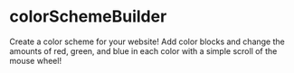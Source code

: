 # colorSchemeBuilder

Create a color scheme for your website! Add color blocks and change the amounts of red, green, and blue in each color with a simple scroll of the mouse wheel!

